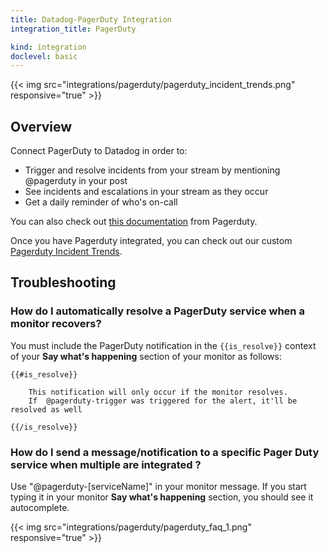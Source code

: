```yaml
---
title: Datadog-PagerDuty Integration
integration_title: PagerDuty

kind: integration
doclevel: basic
---
```


{{< img src="integrations/pagerduty/pagerduty_incident_trends.png" responsive="true" >}}

## Overview

Connect PagerDuty to Datadog in order to:

  * Trigger and resolve incidents from your stream by mentioning @pagerduty in your post
  * See incidents and escalations in your stream as they occur
  * Get a daily reminder of who's on-call

You can also check out [this documentation][1] from Pagerduty.

Once you have Pagerduty integrated, you can check out our custom [Pagerduty Incident Trends][2].

## Troubleshooting
### How do I automatically resolve a PagerDuty service when a monitor recovers?

You must include the PagerDuty notification in the `{{is_resolve}}` context of your **Say what's happening** section of your monitor as follows:
```
{{#is_resolve}} 

    This notification will only occur if the monitor resolves. 
    If  @pagerduty-trigger was triggered for the alert, it'll be resolved as well 

{{/is_resolve}}
```
   [1]: http://www.pagerduty.com/docs/guides/datadog-integration-guide/
   [2]: https://app.datadoghq.com/report/pagerduty

### How do I send a message/notification to a specific Pager Duty service when multiple are integrated ?

Use "@pagerduty-[serviceName]" in your monitor message. If you start typing it in your monitor **Say what's happening** section, you should see it autocomplete. 

{{< img src="integrations/pagerduty/pagerduty_faq_1.png" responsive="true" >}}